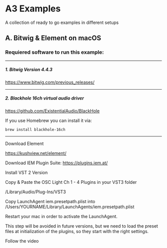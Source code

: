 # A3 Examples
A collection of ready to go examples in different setups

## A. Bitwig & Element on macOS

### Requiered software to run this example:
---
##### 1. Bitwig Version 4.4.3

https://www.bitwig.com/previous_releases/

---

##### 2. Blackhole 16ch virtual audio driver

https://github.com/ExistentialAudio/BlackHole

If you use Homebrew you can install it via:
```bash
brew install blackhole-16ch
```
---



Download Element

https://kushview.net/element/

Download IEM Plugin Suite: https://plugins.iem.at/

Install VST 2 Version

Copy & Paste the OSC Light Ch 1 - 4 Plugins in your VST3 folder

/Library/Audio/Plug-Ins/VST3

Copy LaunchAgent iem.presetpath.plist into /Users/YOURNAME/Library/LaunchAgents/iem.presetpath.plist

Restart your mac in order to activate the LaunchAgent.

This step will be avoided in future versions, but we need to load the preset files at initialization of the plugins, so they start with the right settings.

Follow the video